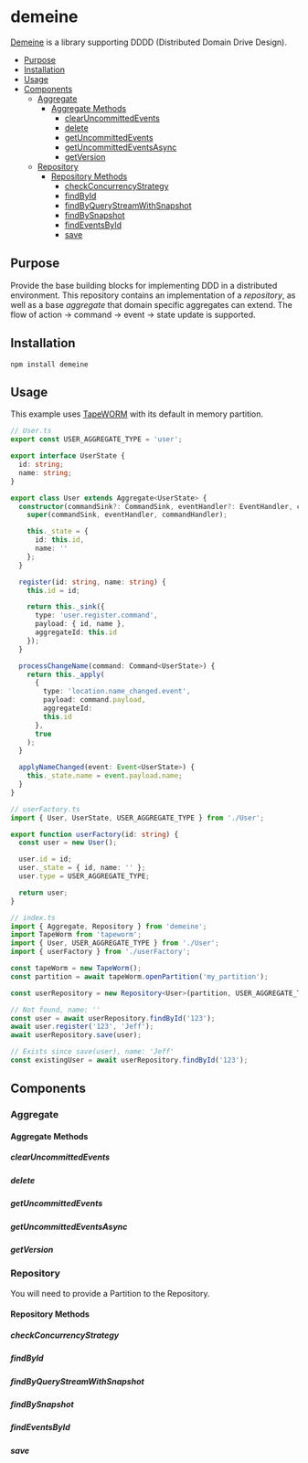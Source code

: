 demeine
=======

[Demeine](https://github.com/surikaterna/demeine) is a library supporting DDDD (Distributed Domain Drive Design).

* [Purpose](#purpose)
* [Installation](#installation)
* [Usage](#usage)
* [Components](#components)
    * [Aggregate](#aggregate)
        * [Aggregate Methods](#aggregate-methods)
          * [clearUncommittedEvents](#clearuncommittedevents)
          * [delete](#delete)
          * [getUncommittedEvents](#getuncommittedevents)
          * [getUncommittedEventsAsync](#getuncommittedeventsasync)
          * [getVersion](#getversion)
    * [Repository](#repository)
        * [Repository Methods](#repository-methods)
          * [checkConcurrencyStrategy](#checkconcurrencystrategy)
          * [findById](#findbyid)
          * [findByQueryStreamWithSnapshot](#findbyquerystreamwithsnapshot)
          * [findBySnapshot](#findbysnapshot)
          * [findEventsById](#findeventsbyid)
          * [save](#save)

## Purpose

Provide the base building blocks for implementing DDD in a distributed environment. This repository contains an
implementation of a _repository_, as well as a base _aggregate_ that domain specific aggregates can extend. The flow of
action → command → event → state update is supported.

## Installation

```shell
npm install demeine
```

## Usage

This example uses [TapeWORM](https://github.com/surikaterna/tapeworm) with its default in memory partition.

```ts
// User.ts
export const USER_AGGREGATE_TYPE = 'user';

export interface UserState {
  id: string;
  name: string;
}

export class User extends Aggregate<UserState> {
  constructor(commandSink?: CommandSink, eventHandler?: EventHandler, commandHandler?: CommandHandler) {
    super(commandSink, eventHandler, commandHandler);

    this._state = {
      id: this.id,
      name: ''
    };
  }

  register(id: string, name: string) {
    this.id = id;

    return this._sink({
      type: 'user.register.command',
      payload: { id, name },
      aggregateId: this.id
    });
  }

  processChangeName(command: Command<UserState>) {
    return this._apply(
      {
        type: 'location.name_changed.event',
        payload: command.payload,
        aggregateId:
        this.id
      },
      true
    );
  }

  applyNameChanged(event: Event<UserState>) {
    this._state.name = event.payload.name;
  }
}

// userFactory.ts
import { User, UserState, USER_AGGREGATE_TYPE } from './User';

export function userFactory(id: string) {
  const user = new User();

  user.id = id;
  user._state = { id, name: '' };
  user.type = USER_AGGREGATE_TYPE;

  return user;
}

// index.ts
import { Aggregate, Repository } from 'demeine';
import TapeWorm from 'tapeworm';
import { User, USER_AGGREGATE_TYPE } from './User';
import { userFactory } from './userFactory';

const tapeWorm = new TapeWorm();
const partition = await tapeWorm.openPartition('my_partition');

const userRepository = new Repository<User>(partition, USER_AGGREGATE_TYPE, userFactory);

// Not found, name: ''
const user = await userRepository.findById('123');
await user.register('123', 'Jeff');
await userRepository.save(user);

// Exists since save(user), name: 'Jeff'
const existingUser = await userRepository.findById('123');
```

## Components

### Aggregate



#### Aggregate Methods



##### clearUncommittedEvents



##### delete



##### getUncommittedEvents



##### getUncommittedEventsAsync



##### getVersion



### Repository

You will need to provide a Partition to the Repository.

#### Repository Methods

##### checkConcurrencyStrategy



##### findById



##### findByQueryStreamWithSnapshot



##### findBySnapshot



##### findEventsById



##### save


